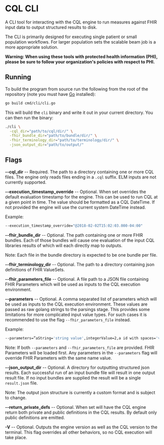 # CQL CLI

A CLI tool for interacting with the CQL engine to run measures against FHIR
input data to output structured results to disk.

The CLI is primarily designed for executing single patient or small population
workflows. For larger population sets the scalable beam job is a more
appropriate solution.

**Warning: When using these tools with protected health information (PHI),
please be sure to follow your organization's policies with respect to PHI.**

## Running

To build the program from source run the following from the root of the
repository (note you must have [Go](https://go.dev/dl/) installed):

```bash
go build cmd/cli/cli.go
```

This will build the `cli` binary and write it out in your current directory. You
can then run the binary:

```bash
./cli \
  -cql_dir="path/to/cql/dir/" \
  -fhir_bundle_dir="path/to/bundle/dir/" \
  -fhir_terminology_dir="path/to/terminology/dir/" \
  -json_output_dir="path/to/output/"
```

## Flags

**--cql_dir** -- Required. The path to a directory containing one or more CQL
files. The engine only reads files ending in a `.cql` suffix. ELM inputs are
not currently supported.

**--execution_timestamp_override** -- Optional. When set overrides the default
evaluation timestamp for the engine. This can be used to run CQL at a given
point in time. The value should be formatted as a CQL DateTime. If not provided
the engine will use the current system DateTime instead.

Example:

```bash
--execution_timestamp_override="@2018-02-02T15:02:03.000-04:00"
```

**--fhir_bundle_dir** -- Optional. The path containing one or more FHIR bundles.
Each of those bundles will cause one evaluation of the input CQL libraries
results of which will each directly map to outputs.

Note: Each file in the bundle directory is expected to be one bundle per file.

**--fhir_terminology_dir** -- Optional. The path to a directory containing json
definitions of FHIR ValueSets.

**--fhir_parameters_file** -- Optional. A file path to a JSON file containing
FHIR Parameters which will be used as inputs to the CQL execution environment.

**--parameters** -- Optional. A comma separated list of parameters which will be
used as inputs to the CQL execution environment. These values are passed as raw
golang strings to the parsings stage. This provides some limitations for more
complicated input value types. For such cases it is recommended to use the flag
`--fhir_parameters_file` instead.

Example:

```bash
--parameters=”aString='string value',integerValue=2,a id with spaces='value'”
```

Note: If both `--parameters` and `--fhir_parameters_file` are provided. FHIR
Parameters will be loaded first. Any parameters in the `--parameters` flag
will override FHIR Parameters with the same name value.

**--json_output_dir** -- Optional. A directory for outputting structured json
results. Each successful run of an input bundle file will result in one output
result file. If no input bundles are supplied the result will be a single
`result.json` file.

Note: The output json structure is currently a custom format and is subject to
change.

**--return_private_defs** -- Optional. When set will have the CQL engine return
both private and public definitions in the CQL results. By default only public
definitions are emitted.

**-V** -- Optional. Outputs the engine version as well as the CQL version to the
terminal. This flag overrides all other behaviors, so no CQL execution will take
place.

